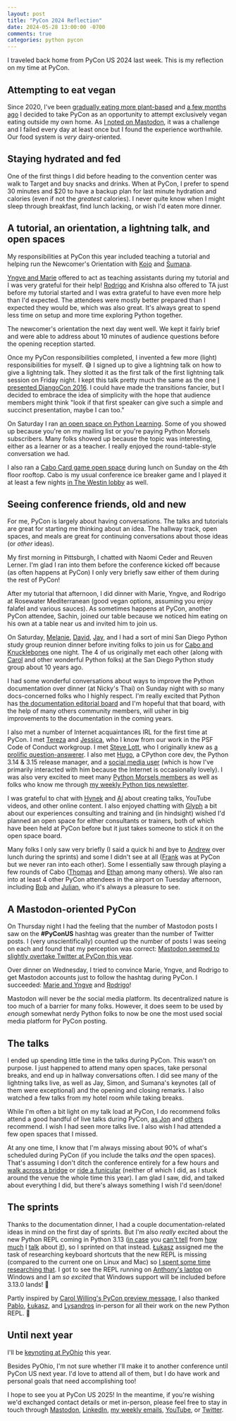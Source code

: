```yaml
---
layout: post
title: "PyCon 2024 Reflection"
date: 2024-05-28 13:00:00 -0700
comments: true
categories: python pycon
---
```


I traveled back home from PyCon US 2024 last week.
This is my reflection on my time at PyCon.


## Attempting to eat vegan

Since 2020, I've been [gradually eating more plant-based](https://mastodon.social/@treyhunner/111794737871397453) and [a few months ago](https://mastodon.social/@treyhunner/111982459215543497) I decided to take PyCon as an opportunity to attempt exclusively vegan eating outside my own home.
As [I noted on Mastodon](https://mastodon.social/@treyhunner/112493037289419028), it was a challenge and I failed every day at least once but I found the experience worthwhile.
Our food system is *very* dairy-oriented.


## Staying hydrated and fed

One of the first things I did before heading to the convention center was walk to Target and buy snacks and drinks.
When at PyCon, I prefer to spend 30 minutes and $20 to have a backup plan for last minute hydration and calories (even if not the *greatest* calories).
I never quite know when I might sleep through breakfast, find lunch lacking, or wish I'd eaten more dinner.


## A tutorial, an orientation, a lightning talk, and open spaces

My responsibilities at PyCon this year included teaching a tutorial and helping run the Newcomer's Orientation with [Kojo](https://x.com/KojoIdrissa) and [Sumana](https://social.coop/@brainwane).

[Yngve and Marie](https://mastodon.social/@treyhunner/112479031063220835) offered to act as teaching assistants during my tutorial and I was very grateful for their help!
[Rodrigo](https://x.com/mathsppblog) and Krishna also offered to TA just before my tutorial started and I was extra grateful to have even more help than I'd expected.
The attendees were mostly better prepared than I expected they would be, which was also great.
It's always great to spend less time on setup and more time exploring Python together.

The newcomer's orientation the next day went well.
We kept it fairly brief and were able to address about 10 minutes of audience questions before the opening reception started.

Once my PyCon responsibilities completed, I invented a few more (light) responsibilities for myself. 😅
I signed up to give a lightning talk on how to give a lightning talk.
They slotted it as the first talk of the first lightning talk session on Friday night.
I kept this talk pretty much the same as the one [I presented DjangoCon 2016](https://youtu.be/aNHBr7q-KVw?feature=shared&t=915).
I could have made the transitions fancier, but I decided to embrace the idea of simplicity with the hope that audience members might think "look if that first speaker can give such a simple and succinct presentation, maybe I can too."

On Saturday I ran [an open space on Python Learning](https://mastodon.social/@treyhunner/112457077109815019).
Some of you showed up because you're on my mailing list or you're paying Python Morsels subscribers.
Many folks showed up because the topic was interesting, either as a learner or as a teacher.
I really enjoyed the round-table-style conversation we had.

I also ran a [Cabo Card game open space](https://mastodon.social/@treyhunner/112468136603503893) during lunch on Sunday on the 4th floor rooftop.
Cabo is my usual conference ice breaker game and I played it at least a few nights [in The Westin lobby](https://mas.to/@davidism/112465501797531611) as well.


## Seeing conference friends, old and new

For me, PyCon is largely about having conversations.
The talks and tutorials are great for starting me thinking about an idea.
The hallway track, open spaces, and meals are great for continuing conversations about those ideas (or *other* ideas).

My first morning in Pittsburgh, I chatted with Naomi Ceder and Reuven Lerner.
I'm glad I ran into them before the conference kicked off because (as often happens at PyCon) I only very briefly saw either of them during the rest of PyCon!

After my tutorial that afternoon, I did dinner with Marie, Yngve, and Rodrigo at Rosewater Mediterranean (good vegan options, assuming you enjoy falafel and various sauces).
As sometimes happens at PyCon, another PyCon attendee, Sachin, joined our table because we noticed him eating on his own at a table near us and invited him to join us.

On Saturday, [Melanie](https://hachyderm.io/@melaniearbor), [David](https://mas.to/@davidism), [Jay](https://x.com/kjaymiller), and I had a sort of mini San Diego Python study group reunion dinner before inviting folks to join us for [Cabo and Knucklebones](https://mastodon.social/@treyhunner/112465503888730383) one night.
The 4 of us originally met each other (along with [Carol](https://hachyderm.io/@willingc) and other wonderful Python folks) at the San Diego Python study group about 10 years ago.

I had some wonderful conversations about ways to improve the Python documentation over dinner (at Nicky's Thai) on Sunday night with *so* many docs-concerned folks who I highly respect.
I'm really excited that Python has [the documentation editorial board](https://peps.python.org/pep-0732/) and I'm hopeful that that board, with the help of many others community members, will usher in big improvements to the documentation in the coming years.

I also met a number of Internet acquaintances IRL for the first time at PyCon.
I met [Tereza](https://www.linkedin.com/in/tereza-iofciu/) and [Jessica](https://www.linkedin.com/in/jessica0greene/), who I know from our work in the PSF Code of Conduct workgroup.
I met [Steve Lott](https://fosstodon.org/@slott56), who I originally knew as [a prolific question-answerer](https://stackoverflow.com/users/10661/s-lott).
I also met [Hugo](https://github.com/hugovk), a CPython core dev, the Python 3.14 & 3.15 release manager, and a [social media user](https://mastodon.social/@hugovk) (which is how I've primarily interacted with him because the Internet is occasionally lovely).
I was also very excited to meet many [Python Morsels members](https://www.pythonmorsels.com) as well as folks who know me through [my weekly Python tips newsletter](https://www.pythonmorsels.com/newsletter/).

I was grateful to chat with [Hynek](https://mastodon.social/@hynek) and [Al](https://mastodon.social/@AlSweigart) about creating talks, YouTube videos, and other online content.
I also enjoyed chatting with [Glyph](https://mastodon.social/@glyph) a bit about our experiences consulting and training and (in hindsight) wished I'd planned an open space for either consultants or trainers, both of which have been held at PyCon before but it just takes someone to stick it on the open space board.

Many folks I only saw very briefly (I said a quick hi and bye to [Andrew](https://aeracode.org/@andrew) over lunch during the sprints) and some I didn't see at all ([Frank](https://mastodon.social/@frank@frankwiles.social) was at PyCon but we never ran into each other).
Some I essentially saw through playing a few rounds of Cabo ([Thomas](https://social.coop/@Yhg1s) and [Ethan](https://hachyderm.io/@ethantyping) among many others).
We also ran into at least 4 other PyCon attendees in the airport on Tuesday afternoon, including [Bob](https://www.linkedin.com/in/bbelderbos/) and [Julian](https://www.linkedin.com/in/juliansequeira/), who it's always a pleasure to see.


## A Mastodon-oriented PyCon

On Thursday night I had the feeling that the number of Mastodon posts I saw on the **#PyConUS** hashtag was greater than the number of Twitter posts.
I (very unscientifically) counted up the number of posts I was seeing on each and found that my perception was correct: [Mastodon seemed to slightly overtake Twitter at PyCon this year](https://mastodon.social/@treyhunner/112453920848761679).

Over dinner on Wednesday, I tried to convince Marie, Yngve, and Rodrigo to get Mastodon accounts just to follow the hashtag during PyCon.
I succeeded: [Marie and Yngve](https://mastodon.social/@treyhunner/112479031063220835) and [Rodrigo](https://fosstodon.org/@davep/112458736212760528)!

Mastodon will never be *the* social media platform.
Its decentralized nature is too much of a barrier for many folks.
However, it does seem to be used by *enough* somewhat nerdy Python folks to now be one the most used social media platform for PyCon posting.


## The talks

I ended up spending little time in the talks during PyCon.
This wasn't on purpose.
I just happened to attend many open spaces, take personal breaks, and end up in hallway conversations often.
I did see many of the lightning talks live, as well as Jay, Simon, and Sumana's keynotes (all of them were exceptional) and the opening and closing remarks.
I also watched a few talks from my hotel room while taking breaks.

While I'm often a bit light on my talk load at PyCon, I do recommend folks attend a good handful of live talks during PyCon, [as Jon](https://mastodon.social/@jonafato/112514979873634457) and [others](https://hynek.me/articles/hallway-track/) recommend.
I wish I had seen more talks live.
I also wish I had attended a few open spaces that I missed.

At any one time, I know that I'm always missing about 90% of what's scheduled during PyCon (if you include the talks *and* the open spaces).
That's assuming I don't ditch the conference entirely for a few hours and [walk across a bridge](https://social.coop/@bitprophet/112452662184950234) or [ride a funicular](https://mastodon.social/@AlSweigart/112514009252817862) (neither of which I did, as I stuck around the venue the whole time this year).
I am glad I saw, did, and talked about everything I did, but there's always something I wish I'd seen/done!


## The sprints

Thanks to the documentation dinner, I had a couple documentation-related ideas in mind on the first day of sprints.
But I'm also *really* excited about the new Python REPL coming in Python 3.13 ([in case](https://x.com/treyhunner/status/1720185049461801371) you [can't tell](https://treyhunner.com/2024/05/installing-a-custom-python-build-with-pyenv/) from [how much](https://treyhunner.com/2024/05/my-favorite-python-3-dot-13-feature/) I [talk](https://x.com/treyhunner/status/1788307498715554160) about [it](https://www.linkedin.com/posts/treyhunner_python-activity-7194082747315859456-qQjk/?utm_source=share&utm_medium=member_desktop)), so I sprinted on that instead.
[Łukasz](https://github.com/ambv) assigned me the task of researching keyboard shortcuts that the new REPL is missing (compared to the current one on Linux and Mac) so [I spent some time researching that](https://github.com/python/cpython/issues/119034#issuecomment-2121142576).
I got to see the REPL running on [Anthony's laptop](https://fosstodon.org/@tonybaloney/112477098396842900) on Windows and I am *so excited* that Windows support will be included before 3.13.0 lands! 🎉

Partly inspired by [Carol Willing's PyCon preview message](https://youtu.be/RL3HFj5SDqI?t=1549), I also thanked [Pablo](https://github.com/pablogsal), [Łukasz](https://github.com/ambv), and [Lysandros](https://github.com/lysnikolaou) in-person for all their work on the new Python REPL. 🤗


## Until next year

I'll be [keynoting at PyOhio](https://www.pyohio.org/2024/program/speakers/keynote-speakers/#trey-hunner) this year.

Besides PyOhio, I'm not sure whether I'll make it to another conference until PyCon US next year.
I'd love to attend all of them, but I do have work and personal goals that need accomplishing too!

I hope to see you at PyCon US 2025!
In the meantime, if you're wishing we'd exchanged contact details or met in-person, please feel free to stay in touch through [Mastodon](https://mastodon.social/@treyhunner), [LinkedIn](https://mastodon.social/@treyhunner), [my weekly emails](https://pym.dev/newsletter), [YouTube](https://www.youtube.com/@PythonMorsels), or [Twitter](http://twitter.com/treyhunner).
